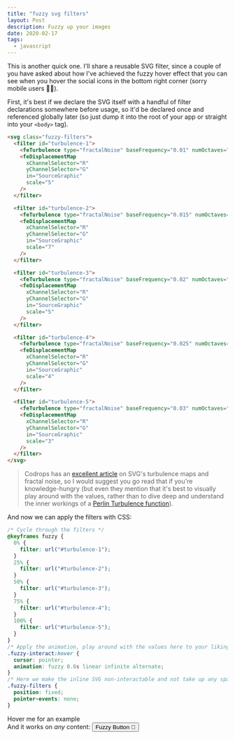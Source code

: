 ```yaml
---
title: "fuzzy svg filters"
layout: Post
description: Fuzzy up your images
date: 2020-02-17
tags:
  - javascript
---
```


This is another quick one. I'll share a reusable SVG filter, since a couple
of you have asked about how I've achieved the fuzzy hover effect that you
can see when you hover the social icons in the bottom right corner
(sorry mobile users 🤷‍♀️).

First, it's best if we declare the SVG itself with a handful of filter
declarations somewhere before usage, so it'd be declared once and
referenced globally later (so just dump it into the root of your app
or straight into your `<body>` tag).

```html
<svg class="fuzzy-filters">
  <filter id="turbulence-1">
    <feTurbulence type="fractalNoise" baseFrequency="0.01" numOctaves="3" />
    <feDisplacementMap
      xChannelSelector="R"
      yChannelSelector="G"
      in="SourceGraphic"
      scale="5"
    />
  </filter>

  <filter id="turbulence-2">
    <feTurbulence type="fractalNoise" baseFrequency="0.015" numOctaves="3" />
    <feDisplacementMap
      xChannelSelector="R"
      yChannelSelector="G"
      in="SourceGraphic"
      scale="7"
    />
  </filter>

  <filter id="turbulence-3">
    <feTurbulence type="fractalNoise" baseFrequency="0.02" numOctaves="3" />
    <feDisplacementMap
      xChannelSelector="R"
      yChannelSelector="G"
      in="SourceGraphic"
      scale="5"
    />
  </filter>

  <filter id="turbulence-4">
    <feTurbulence type="fractalNoise" baseFrequency="0.025" numOctaves="3" />
    <feDisplacementMap
      xChannelSelector="R"
      yChannelSelector="G"
      in="SourceGraphic"
      scale="4"
    />
  </filter>

  <filter id="turbulence-5">
    <feTurbulence type="fractalNoise" baseFrequency="0.03" numOctaves="3" />
    <feDisplacementMap
      xChannelSelector="R"
      yChannelSelector="G"
      in="SourceGraphic"
      scale="3"
    />
  </filter>
</svg>
```

> Codrops has an [excellent article](https://tympanus.net/codrops/2019/02/19/svg-filter-effects-creating-texture-with-feturbulence/)
> on SVG's turbulence maps and fractal noise, so I would suggest you go
> read that if you're knowledge-hungry (but even they mention that it's best
> to visually play around with the values, rather than to dive deep and understand
> the inner workings of a [Perlin Turbulence function](https://en.wikipedia.org/wiki/Perlin_noise)).

And now we can apply the filters with CSS:

```css
/* Cycle through the filters */
@keyframes fuzzy {
  0% {
    filter: url("#turbulence-1");
  }
  25% {
    filter: url("#turbulence-2");
  }
  50% {
    filter: url("#turbulence-3");
  }
  75% {
    filter: url("#turbulence-4");
  }
  100% {
    filter: url("#turbulence-5");
  }
}
/* Apply the animation, play around with the values here to your liking */
.fuzzy-interact:hover {
  cursor: pointer;
  animation: fuzzy 0.6s linear infinite alternate;
}
/* Here we make the inline SVG non-interactable and not take up any space */
.fuzzy-filters {
  position: fixed;
  pointer-events: none;
}
```

<div class="fuzzy-interact">Hover me for an example</div>

<div>And it works on <em>any</em> content:
  <button type="button" class="foxy-box fuzzy-interact -padded-m">Fuzzy Button 🐨</button>
</div>
